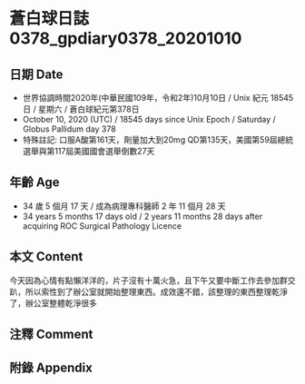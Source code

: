 [_metadata_:encoding]: - "utf-8"
[_metadata_:language]: - "zh-Hant-TW"
[_metadata_:fileformat]: - "markdown"
[_metadata_:MIME_type]: - "text/plain"
[_metadata_:markdown_version]: - "commonmark version 0.29"
[_metadata_:markdown_spec]: - "https://spec.commonmark.org/0.29/"

# 蒼白球日誌0378_gpdiary0378_20201010 #

## 日期 Date ##

* 世界協調時間2020年(中華民國109年，令和2年)10月10日 / Unix 紀元 18545 日 / 星期六 / 蒼白球紀元第378日
* October 10, 2020 (UTC) / 18545 days since Unix Epoch / Saturday / Globus Pallidum day 378
* 特殊註記: 口服A酸第161天，劑量加大到20mg QD第135天，美國第59屆總統選舉與第117屆美國國會選舉倒數27天

## 年齡 Age ##

* 34 歲 5 個月 17 天 / 成為病理專科醫師 2 年 11 個月 28 天
* 34 years 5 months 17 days old / 2 years 11 months 28 days after acquiring ROC Surgical Pathology Licence

## 本文 Content ##

今天因為心情有點懶洋洋的，片子沒有十萬火急，且下午又要中斷工作去參加群交趴，所以索性到了辦公室就開始整理東西。成效還不錯，該整理的東西整理乾淨了，辦公室整體乾淨很多

## 注釋 Comment ##

## 附錄 Appendix ##

